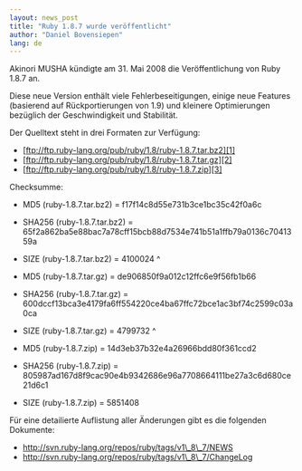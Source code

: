 ```yaml
---
layout: news_post
title: "Ruby 1.8.7 wurde veröffentlicht"
author: "Daniel Bovensiepen"
lang: de
---
```


Akinori MUSHA kündigte am 31. Mai 2008 die Veröffentlichung von Ruby
1.8.7 an.

Diese neue Version enthält viele Fehlerbeseitigungen, einige neue
Features (basierend auf Rückportierungen von 1.9) und kleinere
Optimierungen bezüglich der Geschwindigkeit und Stabilität.

Der Quelltext steht in drei Formaten zur Verfügung:

* [ftp://ftp.ruby-lang.org/pub/ruby/1.8/ruby-1.8.7.tar.bz2][1]
* [ftp://ftp.ruby-lang.org/pub/ruby/1.8/ruby-1.8.7.tar.gz][2]
* [ftp://ftp.ruby-lang.org/pub/ruby/1.8/ruby-1.8.7.zip][3]

Checksumme:

* MD5 (ruby-1.8.7.tar.bz2) = f17f14c8d55e731b3ce1bc35c42f0a6c
* SHA256 (ruby-1.8.7.tar.bz2) =
  65f2a862ba5e88bac7a78cff15bcb88d7534e741b51a1ffb79a0136c7041359a
* SIZE (ruby-1.8.7.tar.bz2) = 4100024
^

* MD5 (ruby-1.8.7.tar.gz) = de906850f9a012c12ffc6e9f56fb1b66
* SHA256 (ruby-1.8.7.tar.gz) =
  600dccf13bca3e4179fa6ff554220ce4ba67ffc72bce1ac3bf74c2599c03a0ca
* SIZE (ruby-1.8.7.tar.gz) = 4799732
^

* MD5 (ruby-1.8.7.zip) = 14d3eb37b32e4a26966bdd80f361ccd2
* SHA256 (ruby-1.8.7.zip) =
  805987ad167d8f9cac90e4b9342686e96a7708664111be27a3c6d680ce21d6c1
* SIZE (ruby-1.8.7.zip) = 5851408

Für eine detailierte Auflistung aller Änderungen gibt es die folgenden
Dokumente:

* http://svn.ruby-lang.org/repos/ruby/tags/v1\_8\_7/NEWS
* http://svn.ruby-lang.org/repos/ruby/tags/v1\_8\_7/ChangeLog



[1]: ftp://ftp.ruby-lang.org/pub/ruby/1.8/ruby-1.8.7.tar.bz2
[2]: ftp://ftp.ruby-lang.org/pub/ruby/1.8/ruby-1.8.7.tar.gz
[3]: ftp://ftp.ruby-lang.org/pub/ruby/1.8/ruby-1.8.7.zip
